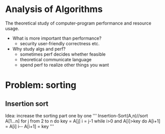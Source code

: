 # Analysis of Algorithms
  The theoretical study of computer-program performance and resource usage.
  - What is more important than performance?
    - security user-friendly correctness etc.
  - Why study algs and perf?
    - sometimes perf decides whether feasible
    - theoretical communicate language
    - spend perf to realize other things you want
# Problem: sorting
## Insertion sort
  Idea: increase the sorting part one by one
  '''
  Insertion-Sort(A,n)//sort A[1...n]
    for j from 2 to n
      do key = A[j]
        i = j-1
        while i>0 and A[i]>key
          do A[i+1] = A[i]
          i--
        A[i+1] = key
  '''

  

